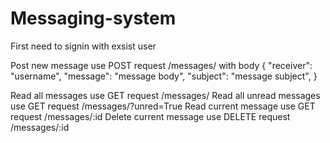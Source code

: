 # Messaging-system

First need to signin with exsist user

Post new message use POST request /messages/
with body 
{
        "receiver": "username",
        "message": "message body",
        "subject": "message subject",
}

Read all messages use GET request /messages/
Read all unread messages use GET request /messages/?unred=True
Read current message use GET request /messages/:id
Delete current message use DELETE request /messages/:id
